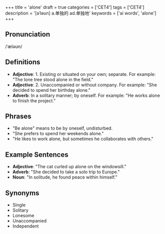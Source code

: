 +++
title = 'alone'
draft = true
categories = ['CET4']
tags = ['CET4']
description = '[əˈləun] a.单独的 ad.单独地'
keywords = ['ai words', 'alone']
+++

## Pronunciation
/ˈæləʊn/

## Definitions
- **Adjective**: 1. Existing or situated on your own; separate. For example: "The lone tree stood alone in the field."
- **Adjective**: 2. Unaccompanied or without company. For example: "She decided to spend her birthday alone."
- **Adverb**: In a solitary manner; by oneself. For example: "He works alone to finish the project."

## Phrases
- "Be alone" means to be by oneself, undisturbed.
- "She prefers to spend her weekends alone."
- "He likes to work alone, but sometimes he collaborates with others."

## Example Sentences
- **Adjective**: "The cat curled up alone on the windowsill."
- **Adverb**: "She decided to take a solo trip to Europe."
- **Noun**: "In solitude, he found peace within himself."

## Synonyms
- Single
- Solitary
- Lonesome
- Unaccompanied
- Independent
